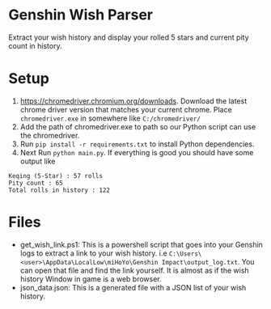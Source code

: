 # Genshin Wish Parser
Extract your wish history and display your rolled 5 stars and current pity count in history.

# Setup
1. https://chromedriver.chromium.org/downloads. Download the latest chrome driver version that matches your current chrome.
   Place `chromedriver.exe` in somewhere like `C:/chromedriver/`
2. Add the path of chromedriver.exe to path so our Python script can use the chromedriver.
3. Run `pip install -r requirements.txt` to install Python dependencies.
4. Next Run `python main.py`. If everything is good you should have some output like
```
Keqing (5-Star) : 57 rolls
Pity count : 65
Total rolls in history : 122
```

# Files
- get_wish_link.ps1: This is a powershell script that goes into your Genshin logs to extract a link to your wish history.
  i.e `C:\Users\<user>\AppData\LocalLow\miHoYo\Genshin Impact\output_log.txt`. You can open that file and find the link yourself.
  It is almost as if the wish history Window in game is a web browser.
- json_data.json: This is a generated file with a JSON list of your wish history.